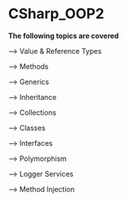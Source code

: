 # CSharp_OOP2

**The following topics are covered**

--> Value & Reference Types

--> Methods

--> Generics

--> Inheritance

--> Collections

--> Classes

--> Interfaces

--> Polymorphism

--> Logger Services

--> Method Injection



